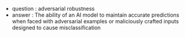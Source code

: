 - question : adversarial robustness
- answer : The ability of an AI model to maintain accurate predictions when faced with adversarial examples or maliciously crafted inputs designed to cause misclassification